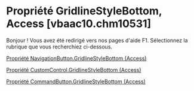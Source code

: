 
# Propriété GridlineStyleBottom, Access [vbaac10.chm10531]

Bonjour ! Vous avez été redirigé vers nos pages d'aide F1. Sélectionnez la rubrique que vous recherchiez ci-dessous.

[Propriété NavigationButton.GridlineStyleBottom (Access)](http://msdn.microsoft.com/library/1b20284b-559a-d06c-8a24-2ecd6dcd7837%28Office.15%29.aspx)

[Propriété CustomControl.GridlineStyleBottom (Access)](http://msdn.microsoft.com/library/6cacbac2-3960-3f3e-45a1-d5b0d8fd3ac0%28Office.15%29.aspx)

[Propriété CommandButton.GridlineStyleBottom (Access)](http://msdn.microsoft.com/library/77ee45fb-5dde-2925-d88b-da62a6f9ed27%28Office.15%29.aspx)
